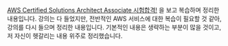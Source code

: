 [AWS Certified Solutions Architect Associate 시험합격!](https://www.udemy.com/course/best-aws-certified-solutions-architect-associate/learn/lecture/29389148#overview)
을 보고 복습하며 정리한 내용입니다. 강의는 다 들었지만, 전반적인 AWS 서비스에 대한 복습이 필요할 것 같아, 강의를 다시 들으며 정리한 내용입니다.
기본적인 내용은 생략하는 부분이 많을 것이고, 저 자신이 헷갈리는 내용 위주로 정리했습니다.